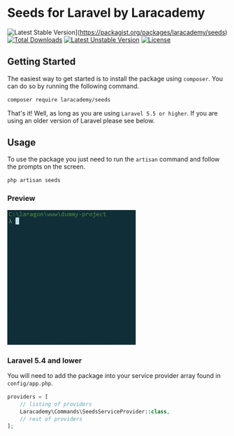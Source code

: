# Seeds for Laravel by Laracademy

![Latest Stable Version](https://poser.pugx.org/laracademy/seeds/v/stable)](https://packagist.org/packages/laracademy/seeds)  [![Total Downloads](https://poser.pugx.org/laracademy/seeds/downloads)](https://packagist.org/packages/laracademy/seeds) [![Latest Unstable Version](https://poser.pugx.org/laracademy/seeds/v/unstable)](https://packagist.org/packages/laracademy/seeds) [![License](https://poser.pugx.org/laracademy/seeds/license)](https://packagist.org/packages/laracademy/seeds)

## Getting Started

The easiest way to get started is to install the package using `composer`. You can do so by running the following command.

```bash
composer require laracademy/seeds
```

That's it! Well, as long as you are using `Laravel 5.5 or higher`. If you are using an older version of Laravel please see below.

## Usage

To use the package you just need to run the `artisan` command and follow the prompts on the screen.

```bash
php artisan seeds
```

### Preview
![](preview.gif)

### Laravel 5.4 and lower

You will need to add the package into your service provider array found in `config/app.php`.

```php
providers = [
    // listing of providers
    Laracademy\Commands\SeedsServiceProvider::class,
    // rest of providers
];
```
